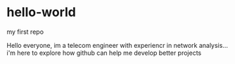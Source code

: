 # hello-world
my first repo


Hello everyone, 
im a telecom engineer with experiencr in network analysis... i'm here to explore how github can help me develop better projects
